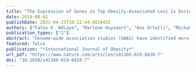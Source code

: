 ```yaml
---
title: "The Expression of Genes in Top Obesity-Associated Loci Is Enriched in Insula and Substantia Nigra Brain Regions Involved in Addiction and Reward"
date: 2019-08-01
publishDate: 2021-04-23T10:12:44.681943Z
authors: ["Fatou K. Ndiaye", "Marlène Huyvaert", "Ana Ortalli", "Mickaël Canouil", "Cécile Lecoeur", "Marie Verbanck", "Stéphane Lobbens", "Amna Khamis", "Lorella Marselli", "Piero Marchetti", "Julie Kerr-Conte", "François Pattou", "Michel Marre", "Ronan Roussel", "Beverley Balkau", "Philippe Froguel", "Amélie Bonnefond"]
publication_types: ["2"]
abstract: "Genome-wide association studies (GWAS) have identified more than 250 loci associated with body mass index (BMI) and obesity. However, post-GWAS functional genomic investigations have been inadequate for understanding how these genetic loci physiologically impact disease development. We performed a PCR-free expression assay targeting genes located nearby the GWAS-identified SNPs associated with BMI/obesity in a large panel of human tissues. Furthermore, we analyzed several genetic risk scores (GRS) summing GWAS-identified alleles associated with increased BMI in 4236 individuals. We found that the expression of BMI/obesity susceptibility genes was strongly enriched in the brain, especially in the insula (p = 4.7 × 10–9) and substantia nigra (p = 6.8 × 10–7), which are two brain regions involved in addiction and reward. Inversely, we found that top obesity/BMI-associated loci, including FTO, showed the strongest gene expression enrichment in the two brain regions. Our data suggest for the first time that the susceptibility genes for common obesity may have an effect on eating addiction and reward behaviors through their high expression in substantia nigra and insula, i.e., a different pattern from monogenic obesity genes that act in the hypothalamus and cause hyperphagia. Further epidemiological studies with relevant food behavior phenotypes are necessary to confirm these findings."
featured: false
publication: "*International Journal of Obesity*"
url_pdf: "https://www.nature.com/articles/s41366-019-0428-7"
doi: "10.1038/s41366-019-0428-7"
---
```


